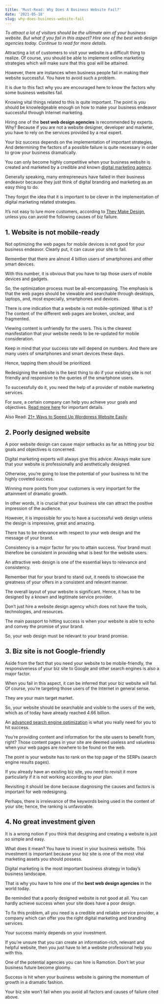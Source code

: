 ```yaml
---
title: 'Must-Read: Why Does A Business Website Fail?'
date: '2021-05-18'
slug: why-does-business-website-fail
---
```

<!-- wp:paragraph -->
<p><em>To attract a lot of visitors should be the ultimate aim of your business website. But what if you fail in this aspect? Hire one of the best web design agencies today. Continue to read for more details.</em></p>
<!-- /wp:paragraph -->

<!-- wp:paragraph -->
<p>Attracting a lot of customers to visit your website is a difficult thing to realize. Of course, you should be able to implement online marketing strategies which will make sure that this goal will be attained. </p>
<!-- /wp:paragraph -->

<!-- wp:paragraph -->
<p>However, there are instances when business people fail in making their website successful. You have to avoid such a problem.</p>
<!-- /wp:paragraph -->

<!-- wp:paragraph -->
<p>It is due to this fact why you are encouraged here to know the factors why some business websites fail.</p>
<!-- /wp:paragraph -->

<!-- wp:paragraph -->
<p>Knowing vital things related to this is quite important. The point is you should be knowledgeable enough on how to make your business endeavor successful through Internet marketing.&nbsp;</p>
<!-- /wp:paragraph -->

<!-- wp:paragraph -->
<p>Hiring one of the <strong>best web design agencies</strong> is recommended by experts. Why? Because if you are not a website designer, developer and marketer, you have to rely on the services provided by a real expert.</p>
<!-- /wp:paragraph -->

<!-- wp:paragraph -->
<p>Your biz success depends on the implementation of important strategies. And determining the factors of a possible failure is quite necessary in order to grow your business dramatically. </p>
<!-- /wp:paragraph -->

<!-- wp:paragraph -->
<p>You can only become highly competitive when your business website is created and marketed by a credible and known <a href="https://www.aoneseoservice.com/digital-marketing-agency-india.html">digital marketing agency</a>. </p>
<!-- /wp:paragraph -->

<!-- wp:paragraph -->
<p>Generally speaking, many entrepreneurs have failed in their business endeavor because they just think of digital branding and marketing as an easy thing to do.</p>
<!-- /wp:paragraph -->

<!-- wp:paragraph -->
<p>They forgot the idea that it is important to be clever in the implementation of digital marketing related strategies.</p>
<!-- /wp:paragraph -->

<!-- wp:paragraph -->
<p>It’s not easy to lure more customers, according to <a href="https://medium.com/theymakedesign/best-web-design-agencies-dd69ae3a1a6b">They Make Design</a>, unless you can avoid the following causes of biz failure.</p>
<!-- /wp:paragraph -->

<!-- wp:heading -->
<h2 class="wp-block-heading">1. Website is not mobile-ready</h2>
<!-- /wp:heading -->

<!-- wp:paragraph -->
<p>Not optimizing the web pages for mobile devices is not good for your business endeavor. Clearly put, it can cause your site to fail.</p>
<!-- /wp:paragraph -->

<!-- wp:paragraph -->
<p>Remember that there are almost 4 billion users of smartphones and other smart devices.</p>
<!-- /wp:paragraph -->

<!-- wp:paragraph -->
<p>With this number, it is obvious that you have to tap those users of mobile devices and gadgets. </p>
<!-- /wp:paragraph -->

<!-- wp:paragraph -->
<p>So, the optimization process must be all-encompassing. The emphasis is that the web pages should be viewable and searchable through desktops, laptops, and, most especially, smartphones and devices.&nbsp;</p>
<!-- /wp:paragraph -->

<!-- wp:paragraph -->
<p>There is one indication that a website is not mobile-optimized. What is it? The content of the different web pages are broken, unclear, and fragmented. </p>
<!-- /wp:paragraph -->

<!-- wp:paragraph -->
<p>Viewing content is unfriendly for the users. This is the clearest manifestation that your website needs to be re-updated for mobile consideration.</p>
<!-- /wp:paragraph -->

<!-- wp:paragraph -->
<p>Keep in mind that your success rate will depend on numbers. And there are many users of smartphones and smart devices these days.</p>
<!-- /wp:paragraph -->

<!-- wp:paragraph -->
<p>Hence, tapping them should be prioritized.</p>
<!-- /wp:paragraph -->

<!-- wp:paragraph -->
<p>Redesigning the website is the best thing to do if your existing site is not friendly and responsive to the queries of the smartphone users.</p>
<!-- /wp:paragraph -->

<!-- wp:paragraph -->
<p>To successfully do it, you need the help of a provider of mobile marketing services.</p>
<!-- /wp:paragraph -->

<!-- wp:paragraph -->
<p>For sure, a certain company can help you achieve your goals and objectives. <a href="https://support.google.com/google-ads/answer/7323900?hl=en" class="rank-math-link">Read more here</a> for important details.</p>
<!-- /wp:paragraph -->

<!-- wp:paragraph -->
<p>Also Read: <a href="https://www.waytoidea.com/speed-up-wordpress-website/" target="_blank" aria-label="21+ Ways to Speed Up Wordpress Website Easily (opens in a new tab)" rel="noreferrer noopener" class="rank-math-link">21+ Ways to Speed Up Wordpress Website Easily</a></p>
<!-- /wp:paragraph -->

<!-- wp:heading -->
<h2 class="wp-block-heading">2. Poorly designed website&nbsp;</h2>
<!-- /wp:heading -->

<!-- wp:paragraph -->
<p>A poor website design can cause major setbacks as far as hitting your biz goals and objectives is concerned.</p>
<!-- /wp:paragraph -->

<!-- wp:paragraph -->
<p>Digital marketing experts will always give this advice: Always make sure that your website is professionally and aesthetically designed.</p>
<!-- /wp:paragraph -->

<!-- wp:paragraph -->
<p>Otherwise, you’re going to lose the potential of your business to hit the highly coveted success.</p>
<!-- /wp:paragraph -->

<!-- wp:paragraph -->
<p>Winning more points from your customers is very important for the attainment of dramatic growth.</p>
<!-- /wp:paragraph -->

<!-- wp:paragraph -->
<p>In other words, it is crucial that your business site can attract the positive impression of the audience.</p>
<!-- /wp:paragraph -->

<!-- wp:paragraph -->
<p>However, it is impossible for you to have a successful web design unless the design is impressive, great and amazing.&nbsp;</p>
<!-- /wp:paragraph -->

<!-- wp:paragraph -->
<p>There has to be relevance with respect to your web design and the message of your brand.</p>
<!-- /wp:paragraph -->

<!-- wp:paragraph -->
<p>Consistency is a major factor for you to attain success. Your brand must therefore be consistent in providing what is best for the website users.</p>
<!-- /wp:paragraph -->

<!-- wp:paragraph -->
<p>An attractive web design is one of the essential keys to relevance and consistency.</p>
<!-- /wp:paragraph -->

<!-- wp:paragraph -->
<p>Remember that for your brand to stand out, it needs to showcase the greatness of your offers in a consistent and relevant manner.&nbsp;</p>
<!-- /wp:paragraph -->

<!-- wp:paragraph -->
<p>The overall layout of your website is significant. Hence, it has to be designed by a known and legitimate service provider.</p>
<!-- /wp:paragraph -->

<!-- wp:paragraph -->
<p>Don’t just hire a website design agency which does not have the tools, technologies, and resources.</p>
<!-- /wp:paragraph -->

<!-- wp:paragraph -->
<p>The main passport to hitting success is when your website is able to echo and convey the promise of your brand.</p>
<!-- /wp:paragraph -->

<!-- wp:paragraph -->
<p>So, your web design must be relevant to your brand promise.</p>
<!-- /wp:paragraph -->

<!-- wp:heading -->
<h2 class="wp-block-heading">3. Biz site is not Google-friendly</h2>
<!-- /wp:heading -->

<!-- wp:paragraph -->
<p>Aside from the fact that you need your website to be mobile-friendly, the responsiveness of your biz site to Google and other search engines is also a major factor.</p>
<!-- /wp:paragraph -->

<!-- wp:paragraph -->
<p>When you fail in this aspect, it can be inferred that your biz website will fail. Of course, you’re targeting those users of the Internet in general sense.</p>
<!-- /wp:paragraph -->

<!-- wp:paragraph -->
<p>They are your main target market.</p>
<!-- /wp:paragraph -->

<!-- wp:paragraph -->
<p>So, your website should be searchable and visible to the users of the web, which as of today have already reached 4.66 billion.&nbsp;</p>
<!-- /wp:paragraph -->

<!-- wp:paragraph -->
<p>An <a href="https://moz.com/blog/category/advanced-seo" class="rank-math-link">advanced search engine optimization</a> is what you really need for you to hit success.</p>
<!-- /wp:paragraph -->

<!-- wp:paragraph -->
<p>You’re providing content and information for the site users to benefit from, right? Those content pages in your site are deemed useless and valueless when your web pages are nowhere to be found on the web.</p>
<!-- /wp:paragraph -->

<!-- wp:paragraph -->
<p>The point is your website has to rank on the top page of the SERPs (search engine results pages).&nbsp;</p>
<!-- /wp:paragraph -->

<!-- wp:paragraph -->
<p>If you already have an existing biz site, you need to revisit it more particularly if it is not working according to your plan. </p>
<!-- /wp:paragraph -->

<!-- wp:paragraph -->
<p>Revisiting it should be done because diagnosing the causes and factors is important for web redesigning.</p>
<!-- /wp:paragraph -->

<!-- wp:paragraph -->
<p>Perhaps, there is irrelevance of the keywords being used in the content of your site; hence, the ranking is unfavorable.</p>
<!-- /wp:paragraph -->

<!-- wp:heading -->
<h2 class="wp-block-heading">4. No great investment given</h2>
<!-- /wp:heading -->

<!-- wp:paragraph -->
<p>It is a wrong notion if you think that designing and creating a website is just so simple and easy.</p>
<!-- /wp:paragraph -->

<!-- wp:paragraph -->
<p>What does it mean? You have to invest in your business website. This investment is important because your biz site is one of the most vital marketing assets you should possess.</p>
<!-- /wp:paragraph -->

<!-- wp:paragraph -->
<p>Digital marketing is the most important business strategy in today’s business landscape.</p>
<!-- /wp:paragraph -->

<!-- wp:paragraph -->
<p>That is why you have to hire one of the <strong>best web design agencies</strong> in the world today.&nbsp;</p>
<!-- /wp:paragraph -->

<!-- wp:paragraph -->
<p>Be reminded that a poorly designed website is not good at all. You can hardly achieve success when your site does have a poor design.</p>
<!-- /wp:paragraph -->

<!-- wp:paragraph -->
<p>To fix this problem, all you need is a credible and reliable service provider, a company which can offer you the right digital marketing and branding services.&nbsp;</p>
<!-- /wp:paragraph -->

<!-- wp:paragraph -->
<p>Your success mainly depends on your investment.</p>
<!-- /wp:paragraph -->

<!-- wp:paragraph -->
<p>If you’re unsure that you can create an information-rich, relevant and helpful website, then you just have to let a website professional help you with this. </p>
<!-- /wp:paragraph -->

<!-- wp:paragraph -->
<p>One of the potential agencies you can hire is Ramotion. Don’t let your business future become gloomy.</p>
<!-- /wp:paragraph -->

<!-- wp:paragraph -->
<p>Success is hit when your business website is gaining the momentum of growth in a dramatic fashion.</p>
<!-- /wp:paragraph -->

<!-- wp:paragraph -->
<p>Your biz site won’t fail when you avoid all factors and causes of failure cited above.</p>
<!-- /wp:paragraph -->
